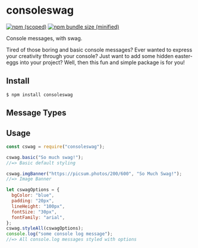 # consoleswag

[![npm (scoped)](https://img.shields.io/npm/v/consoleswag.svg)](https://www.npmjs.com/package/consoleswag)
[![npm bundle size (minified)](https://img.shields.io/bundlephobia/min/consoleswag.svg)](https://www.npmjs.com/package/consoleswag)

Console messages, with swag.

Tired of those boring and basic console messages? Ever wanted to express your creativity through your console? Just want to add some hidden easter-eggs into your project? Well, then this fun and simple package is for you!

## Install

```
$ npm install consoleswag
```

## Message Types

## Usage

```js
const cswag = require("consoleswag");

cswag.basic("So much swag!");
//=> Basic default styling

cswag.imgBanner("https://picsum.photos/200/600", "So Much Swag!");
//=> Image Banner

let cswagOptions = {
  bgColor: "blue",
  padding: "20px",
  lineHeight: "100px",
  fontSize: "30px",
  fontFamily: "arial",
};
cswag.styleAll(cswagOptions);
console.log("some console log message");
//=> All console.log messages styled with options
```
